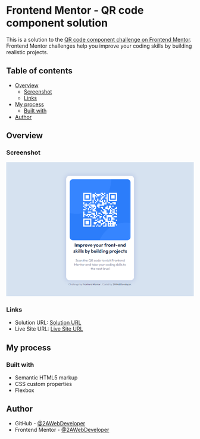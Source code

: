 # Frontend Mentor - QR code component solution

This is a solution to the [QR code component challenge on Frontend Mentor](https://www.frontendmentor.io/challenges/qr-code-component-iux_sIO_H). Frontend Mentor challenges help you improve your coding skills by building realistic projects. 

## Table of contents

- [Overview](#overview)
  - [Screenshot](#screenshot)
  - [Links](#links)
- [My process](#my-process)
  - [Built with](#built-with)
- [Author](#author)

## Overview

### Screenshot

![QR-code-component](https://raw.githubusercontent.com/2AWebDeveloper/QR-code-component/main/assets/images/screenshot.png)

### Links

- Solution URL: [Solution URL](https://github.com/2AWebDeveloper/QR-code-component)
- Live Site URL: [Live Site URL](https://2awebdeveloper.github.io/QR-code-component/)

## My process

### Built with

- Semantic HTML5 markup
- CSS custom properties
- Flexbox

## Author

- GitHub - [@2AWebDeveloper](https://github.com/2AWebDeveloper)
- Frontend Mentor - [@2AWebDeveloper](https://www.frontendmentor.io/profile/2AWebDeveloper)

